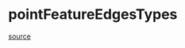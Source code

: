 # pointFeatureEdgesTypes

[source](github.com/OpenFOAM-jp/OpenFOAM-utilities-tutorials-jp/blob/master/v1906/mesh/generation/foamyMesh/conformalVoronoiMesh/conformalVoronoiMesh/featurePointConformer/pointFeatureEdgesTypes.C/pointFeatureEdgesTypes.C)



